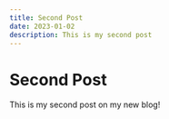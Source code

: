 ```yaml
---
title: Second Post
date: 2023-01-02
description: This is my second post
---
```


# Second Post

This is my second post on my new blog!